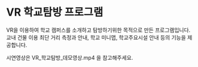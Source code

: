 # VR 학교탐방 프로그램

VR을 이용하여 학교 캠퍼스를 소개하고 탐방하기위한 목적으로 만든 프로그램입니다.<br>
교내 건물 이용 최단 거리 측정과 안내, 학교 미니맵, 학교주요시설 안내 등의 기능을 제공합니다.<p>
시연영상은 VR_학교탐방_데모영상.mp4 을 참고해주세요.<p>
